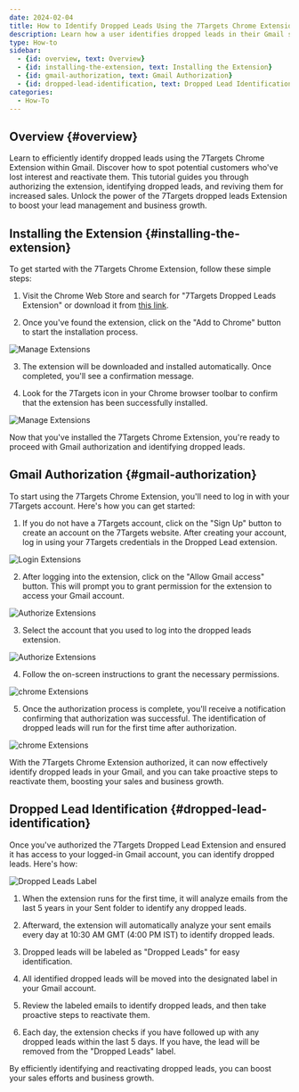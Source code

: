 ```yaml
---
date: 2024-02-04
title: How to Identify Dropped Leads Using the 7Targets Chrome Extension
description: Learn how a user identifies dropped leads in their Gmail sent box.
type: How-to
sidebar:
  - {id: overview, text: Overview}
  - {id: installing-the-extension, text: Installing the Extension}
  - {id: gmail-authorization, text: Gmail Authorization}
  - {id: dropped-lead-identification, text: Dropped Lead Identification}
categories:
  - How-To
---
```


## Overview {#overview}
Learn to efficiently identify dropped leads using the 7Targets Chrome Extension within Gmail. Discover how to spot potential customers who've lost interest and reactivate them. This tutorial guides you through authorizing the extension, identifying dropped leads, and reviving them for increased sales. Unlock the power of the 7Targets dropped leads Extension to boost your lead management and business growth.

## Installing the Extension {#installing-the-extension}
To get started with the 7Targets Chrome Extension, follow these simple steps:

1. Visit the Chrome Web Store and search for "7Targets Dropped Leads Extension" or download it from [this link](https://chromewebstore.google.com/detail/7targets-extension/jdagdkmbgnecfjoilogkenbgonehpomi).

2. Once you've found the extension, click on the "Add to Chrome" button to start the installation process.

![Manage Extensions](../../images/chromeextension-webStore.jpg)

3. The extension will be downloaded and installed automatically. Once completed, you'll see a confirmation message.

4. Look for the 7Targets icon in your Chrome browser toolbar to confirm that the extension has been successfully installed.

![Manage Extensions](../../images/chromeextension-dist-file.jpg)

Now that you've installed the 7Targets Chrome Extension, you're ready to proceed with Gmail authorization and identifying dropped leads.

## Gmail Authorization {#gmail-authorization}

To start using the 7Targets Chrome Extension, you'll need to log in with your 7Targets account. Here's how you can get started:

1. If you do not have a 7Targets account, click on the "Sign Up" button to create an account on the 7Targets website. After creating your account, log in using your 7Targets credentials in the Dropped Lead extension.

![Login Extensions](../../images/chromeextension-login-page.jpg)

2. After logging into the extension, click on the "Allow Gmail access" button. This will prompt you to grant permission for the extension to access your Gmail account.

![Authorize Extensions](../../images/chromeextension-auth.jpg)

3. Select the account that you used to log into the dropped leads extension.

![Authorize Extensions](../../images/chromeextension-auth-one.jpg)

<!-- 4. Click on "Advanced," then click on "Go to 7Targets Chrome Extension."

![Authorize Extensions](../../images/chromeextension-auth-two.jpg)

![Authorize Extensions](../../images/chromeextension-auth-three.jpg) -->

4. Follow the on-screen instructions to grant the necessary permissions.

![chrome Extensions](../../images/chromeextension-auth-grant-permission.jpg)

5. Once the authorization process is complete, you'll receive a notification confirming that authorization was successful. The identification of dropped leads will run for the first time after authorization.

![chrome Extensions](../../images/chromeextension-login.jpg)

With the 7Targets Chrome Extension authorized, it can now effectively identify dropped leads in your Gmail, and you can take proactive steps to reactivate them, boosting your sales and business growth.

## Dropped Lead Identification {#dropped-lead-identification}

Once you've authorized the 7Targets Dropped Lead Extension and ensured it has access to your logged-in Gmail account, you can identify dropped leads. Here's how:

![Dropped Leads Label](../../images/chromeextension-dropped-Leads-label.jpg)

1. When the extension runs for the first time, it will analyze emails from the last 5 years in your Sent folder to identify any dropped leads.

2. Afterward, the extension will automatically analyze your sent emails every day at 10:30 AM GMT (4:00 PM IST) to identify dropped leads.

3. Dropped leads will be labeled as "Dropped Leads" for easy identification.

4. All identified dropped leads will be moved into the designated label in your Gmail account.

5. Review the labeled emails to identify dropped leads, and then take proactive steps to reactivate them.

6. Each day, the extension checks if you have followed up with any dropped leads within the last 5 days. If you have, the lead will be removed from the "Dropped Leads" label.

By efficiently identifying and reactivating dropped leads, you can boost your sales efforts and business growth.